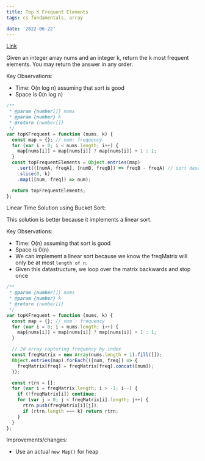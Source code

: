 ```yaml
---
title: Top K Frequent Elements
tags: cs fundamentals, array

date: '2022-06-22'
---
```


[Link](https://leetcode.com/problems/top-k-frequent-elements/)

Given an integer array nums and an integer k, return the k most frequent elements. You may return the answer in any order.

Key Observations:

- Time: O(n log n) assuming that sort is good
- Space is 0(n log n)

```javascript
/**
 * @param {number[]} nums
 * @param {number} k
 * @return {number[]}
 */
var topKFrequent = function (nums, k) {
  const map = {}; // num: frequency
  for (var i = 0; i < nums.length; i++) {
    map[nums[i]] = map[nums[i]] ? map[nums[i]] + 1 : 1;
  }
  const topFrequentElements = Object.entries(map)
    .sort(([numA, freqA], [numB, freqB]) => freqB - freqA) // sort desc in order of highest frequency
    .slice(0, k)
    .map(([num, freq]) => num);

  return topFrequentElements;
};
```

Linear Time Solution using Bucket Sort:

This solution is better because it implements a linear sort.

Key Observations:

- Time: O(n) assuming that sort is good
- Space is 0(n)
- We can implement a linear sort because we know the freqMatrix will only be at most `length of n`.
- Given this datastructure, we loop over the matrix backwards and stop once

```javascript
/**
 * @param {number[]} nums
 * @param {number} k
 * @return {number[]}
 */
var topKFrequent = function (nums, k) {
  const map = {}; // num : frequency
  for (var i = 0; i < nums.length; i++) {
    map[nums[i]] = map[nums[i]] ? map[nums[i]] + 1 : 1;
  }

  // 2d array capturing frequency by index
  const freqMatrix = new Array(nums.length + 1).fill([]);
  Object.entries(map).forEach(([num, freq]) => {
    freqMatrix[freq] = freqMatrix[freq].concat([num]);
  });

  const rtrn = [];
  for (var i = freqMatrix.length; i > -1; i--) {
    if (!freqMatrix[i]) continue;
    for (var j = 0; j < freqMatrix[i].length; j++) {
      rtrn.push(freqMatrix[i][j]);
      if (rtrn.length === k) return rtrn;
    }
  }
};
```

Improvements/changes:

- Use an actual `new Map()` for heap
